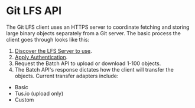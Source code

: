 # Git LFS API

The Git LFS client uses an HTTPS server to coordinate fetching and storing
large binary objects separately from a Git server. The basic process the client
goes through looks like this:

1. [Discover the LFS Server to use](./server-discovery.md).
2. [Apply Authentication](./authentication.md).
3. Request the Batch API to upload or download 1-100 objects.
4. The Batch API's response dictates how the client will transfer the objects.
Current transfer adapters include:
  * Basic
  * Tus.io (upload only)
  * Custom
